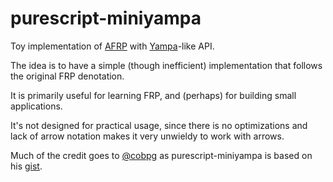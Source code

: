 # purescript-miniyampa

Toy implementation of [AFRP](http://haskell.cs.yale.edu/wp-content/uploads/2011/02/workshop-02.pdf)
with [Yampa](http://hackage.haskell.org/package/Yampa-0.10.2)-like API.

The idea is to have a simple (though inefficient) implementation that follows
the original FRP denotation.

It is primarily useful for learning FRP, and (perhaps) for building small applications.

It's not designed for practical usage, since there is no optimizations and lack
of arrow notation makes it very unwieldy to work with arrows.

Much of the credit goes to [@cobpg](https://github.com/cobbpg) as
purescript-miniyampa is based on his [gist](https://gist.github.com/cobbpg/34b16cf9c1f076be7d3f).
